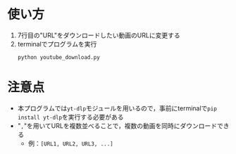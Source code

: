 # 使い方
1. 7行目の"URL"をダウンロードしたい動画のURLに変更する
2. terminalでプログラムを実行
   ```
   python youtube_download.py
   ```

# 注意点
- 本プログラムでは`yt-dlp`モジュールを用いるので，事前にterminalで`pip install yt-dlp`を実行する必要がある
- "`,`"を用いてURLを複数並べることで，複数の動画を同時にダウンロードできる
  - 例：`[URL1, URL2, URL3, ...]`
